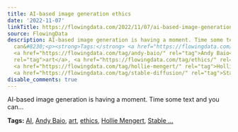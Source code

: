 ```yaml
---
title: AI-based image generation ethics
date: '2022-11-07'
linkTitle: https://flowingdata.com/2022/11/07/ai-based-image-generation-ethics/
source: FlowingData
description: AI-based image generation is having a moment. Time some text and you
  can&#8230;<p><strong>Tags:</strong> <a href="https://flowingdata.com/tag/ai/" rel="tag">AI</a>,
  <a href="https://flowingdata.com/tag/andy-baio/" rel="tag">Andy Baio</a>, <a href="https://flowingdata.com/tag/art/"
  rel="tag">art</a>, <a href="https://flowingdata.com/tag/ethics/" rel="tag">ethics</a>,
  <a href="https://flowingdata.com/tag/hollie-mengert/" rel="tag">Hollie Mengert</a>,
  <a href="https://flowingdata.com/tag/stable-diffusion/" rel="tag">Stable ...
disable_comments: true
---
```

AI-based image generation is having a moment. Time some text and you can&#8230;<p><strong>Tags:</strong> <a href="https://flowingdata.com/tag/ai/" rel="tag">AI</a>, <a href="https://flowingdata.com/tag/andy-baio/" rel="tag">Andy Baio</a>, <a href="https://flowingdata.com/tag/art/" rel="tag">art</a>, <a href="https://flowingdata.com/tag/ethics/" rel="tag">ethics</a>, <a href="https://flowingdata.com/tag/hollie-mengert/" rel="tag">Hollie Mengert</a>, <a href="https://flowingdata.com/tag/stable-diffusion/" rel="tag">Stable ...